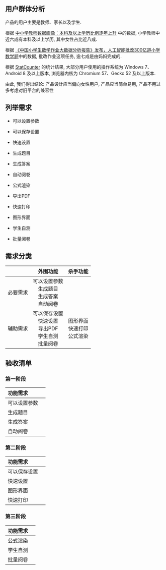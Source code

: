 ##  用户群体分析

产品的用户主要是教师、家长以及学生. 

根据 <a href="http://edu.people.com.cn/n1/2019/0910/c1053-31345763.html">中小学教师数据画像：本科及以上学历比例逐年上升</a> 中的数据, 小学教师中近六成有本科及以上学历, 其中女性占比近八成.

根据 <a href="https://cloud.tencent.com/developer/news/439721">《中国小学生数学作业大数据分析报告》发布，人工智能批改300亿道小学数学题</a>中的数据, 批改作业这项任务, 逾七成是由妈妈完成的.

根据 <a href="http://gsa.statcounter.com/">StatCounter</a> 的统计结果, 大部分用户使用的操作系统为 Windows 7、Android 8 及以上版本, 浏览器内核为 Chromium 57、Gecko 52 及以上版本.

由此, 我们得出结论: 产品设计应当偏向女性用户, 产品应当简单易用, 产品不用过多考虑对旧平台的兼容性

## 列举需求

+ 可以设置参数

+ 可以保存设置

+ 快速设置

+ 生成题目

+ 生成答案

+ 自动阅卷

+ 公式渲染

+ 导出PDF

+ 快速打印

+ 图形界面

+ 学生自测

+ 批量阅卷

## 需求分类

| | 外围功能 | 杀手功能 |
| :-- | :--: | :--: |
| 必要需求 | 可以设置参数<br />生成题目<br />生成答案<br />自动阅卷<br /> | |
| 辅助需求 | 可以保存设置<br />快速设置<br />导出PDF<br />学生自测<br />批量阅卷<br /> | 图形界面<br />快速打印<br />公式渲染 |

## 验收清单

### 第一阶段

| 功能需求 | |
| :-- | :-- |
| 可以设置参数 |  |
| 生成题目 | |
| 生成答案 | |
| 自动阅卷 | |

### 第二阶段

| 功能需求 | |
| :-- | :-- |
| 可以保存设置 | |
| 快速设置 | |
| 图形界面 | |
| 快速打印 | |

### 第三阶段

| 功能需求 | |
| :-- | :-- |
| 公式渲染 | |
| 学生自测 | |
| 批量阅卷 | |
